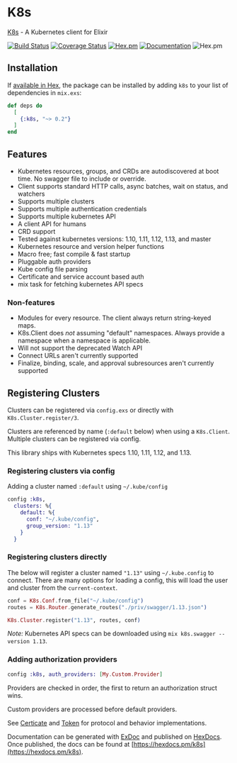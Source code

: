 # K8s

[K8s](https://hexdocs.pm/k8s/readme.html) - A Kubernetes client for Elixir

[![Build Status](https://travis-ci.org/coryodaniel/k8s.svg?branch=master)](https://travis-ci.org/coryodaniel/k8s)
[![Coverage Status](https://coveralls.io/repos/github/coryodaniel/k8s/badge.svg?branch=master)](https://coveralls.io/github/coryodaniel/k8s?branch=master)
[![Hex.pm](http://img.shields.io/hexpm/v/k8s.svg?style=flat)](https://hex.pm/packages/k8s)
[![Documentation](https://img.shields.io/badge/documentation-on%20hexdocs-green.svg)](https://hexdocs.pm/k8s/)
![Hex.pm](https://img.shields.io/hexpm/l/k8s.svg?style=flat)

## Installation

If [available in Hex](https://hex.pm/docs/publish), the package can be installed
by adding `k8s` to your list of dependencies in `mix.exs`:

```elixir
def deps do
  [
    {:k8s, "~> 0.2"}
  ]
end
```

## Features

* Kubernetes resources, groups, and CRDs are autodiscovered at boot time. No swagger file to include or override.
* Client supports standard HTTP calls, async batches, wait on status, and watchers
* Supports multiple clusters
* Supports multiple authentication credentials
* Supports multiple kubernetes API
* A client API for humans
* CRD support
* Tested against kubernetes versions: 1.10, 1.11, 1.12, 1.13, and master
* Kubernetes resource and version helper functions
* Macro free; fast compile & fast startup
* Pluggable auth providers
* Kube config file parsing
* Certificate and service account based auth
* mix task for fetching kubernetes API specs

### Non-features

* Modules for every resource. The client always return string-keyed maps.
* K8s.Client does *not* assuming "default" namespaces. Always provide a namespace when a namespace is applicable.
* Will not support the deprecated Watch API
* Connect URLs aren't currently supported
* Finalize, binding, scale, and approval subresources aren't currently supported

## Registering Clusters

Clusters can be registered via `config.exs` or directly with `K8s.Cluster.register/3`.

Clusters are referenced by name (`:default` below) when using a `K8s.Client`. Multiple clusters can be registered via config.

This library ships with Kubernetes specs 1.10, 1.11, 1.12, and 1.13.

### Registering clusters via config

Adding a cluster named `:default` using `~/.kube/config`

```elixir
config :k8s,
  clusters: %{
    default: %{
      conf: "~/.kube/config",
      group_version: "1.13"
    }
  }
```

### Registering clusters directly

The below will register a cluster named `"1.13"` using `~/.kube.config` to connect. There are many options for loading a config, this will load the user and cluster from the `current-context`.

```elixir
conf = K8s.Conf.from_file("~/.kube/config")
routes = K8s.Router.generate_routes("./priv/swagger/1.13.json")

K8s.Cluster.register("1.13", routes, conf)
```

*Note:* Kubernetes API specs can be downloaded using `mix k8s.swagger --version 1.13`.

### Adding authorization providers

```elixir
config :k8s, auth_providers: [My.Custom.Provider]
```

Providers are checked in order, the first to return an authorization struct wins.

Custom providers are processed before default providers.

See [Certicate](lib/k8s/conf/auth/certificate.ex) and [Token](lib/k8s/conf/auth/token.ex) for protocol and behavior implementations.

Documentation can be generated with [ExDoc](https://github.com/elixir-lang/ex_doc)
and published on [HexDocs](https://hexdocs.pm). Once published, the docs can
be found at [https://hexdocs.pm/k8s](https://hexdocs.pm/k8s).
